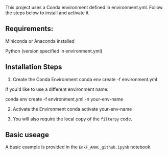 This project uses a Conda environment defined in environment.yml. Follow the steps below to install and activate it.

## Requirements:

Miniconda
 or Anaconda
 installed

Python (version specified in environment.yml)

## Installation Steps

1. Create the Conda Environment
conda env create -f environment.yml

If you'd like to use a different environment name:

conda env create -f environment.yml -n your-env-name

2. Activate the Environment
conda activate your-env-name

3. You will also require the local copy of the ```filterpy``` code.


## Basic useage
A basic example is provided in the ```EnkF_ANAC_github.ipynb``` notebook. 
